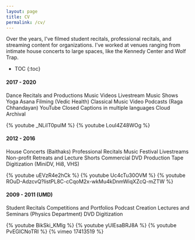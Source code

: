 ```yaml
---
layout: page
title: CV
permalink: /cv/
---
```


Over the years, I've filmed student recitals, professional recitals, and streaming content for organizations. I've worked at venues ranging from intimate house concerts to large spaces, like the Kennedy Center and Wolf Trap.

* TOC
{:toc}


#### 2017 - 2020

Dance Recitals and Productions
Music Videos
Livestream Music Shows
Yoga Asana Filming (Vedic Health)
Classical Music Video Podcasts (Raga Chhandayan)
YouTube Closed Captions in multiple languages
Cloud Archival

{% youtube _NLiIT0puIM %}
{% youtube LouI4Z48WOg %}


#### 2012 - 2016

House Concerts (Baithaks)
Professional Recitals
Music Festival Livestreams
Non-profit Retreats and Lecture Shorts
Commercial DVD Production
Tape Digitization (MiniDV, Hi8, VHS)

{% youtube uEVzR4e2hCk %}
{% youtube Uc4cTu30OVM %}
{% youtube ROuD-AdzcvQ?listPL8C-cCqoM2x-wkMu4kDnmWiqXZcQ-mZTW %}


#### 2009 - 2011 (UMD)

Student Recitals
Competitions and Portfolios
Podcast Creation
Lectures and Seminars (Physics Department)
DVD Digitization

{% youtube BikSki_KMlg %}
{% youtube yUlEsaBRJ8A %}
{% youtube PvEGICNoTRI %}
{% vimeo 17413519 %}